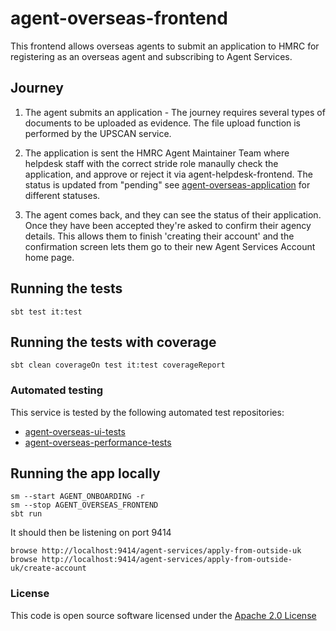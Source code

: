 
# agent-overseas-frontend

This frontend allows overseas agents to submit an application to HMRC for registering as an overseas agent and subscribing to Agent Services.

## Journey 
1. The agent submits an application - The journey requires several types of documents to be uploaded as evidence. The file upload function is performed by the UPSCAN service. 

2. The application is sent the HMRC Agent Maintainer Team where helpdesk staff with the correct stride role manaully check the application, and approve or reject it via agent-helpdesk-frontend. The status is updated from "pending" see [agent-overseas-application](https://github.com/hmrc/agent-overseas-application#application-statuses) for different statuses.

3. The agent comes back, and they can see the status of their application. Once they have been accepted they're asked to confirm their agency details. This allows them to finish 'creating their account' and the confirmation screen lets them go to their new Agent Services Account home page.



## Running the tests

    sbt test it:test

## Running the tests with coverage

    sbt clean coverageOn test it:test coverageReport


### Automated testing
This service is tested by the following automated test repositories:
- [agent-overseas-ui-tests](https://github.com/hmrc/agent-overseas-ui-tests)
- [agent-overseas-performance-tests](https://github.com/hmrc/agent-overseas-performance-tests)

## Running the app locally

    sm --start AGENT_ONBOARDING -r
    sm --stop AGENT_OVERSEAS_FRONTEND
    sbt run

It should then be listening on port 9414

    browse http://localhost:9414/agent-services/apply-from-outside-uk
    browse http://localhost:9414/agent-services/apply-from-outside-uk/create-account

### License

This code is open source software licensed under the [Apache 2.0 License]("http://www.apache.org/licenses/LICENSE-2.0.html")
